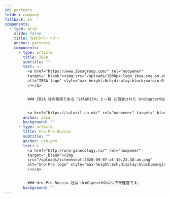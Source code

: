 ```yaml
---
id: partners
folder: company
fallback: en
components:
  - type: grid
    slide: false
    title: 当社のパートナー
    anchor: partners
    components:
      - type: article
        title: IBSA
        subtitle: ""
        text: >-
          <a href="https://www.ibsagroup.com/" rel="noopener"
          target="_blank"><img src="/uploads/1000px-logo_ibsa.svg.sm.png" srcset="/uploads/1000px-logo_ibsa.svg.png 2x, /uploads/1000px-logo_ibsa.svg.sm.png 1x"
          alt="IBSA logo" style="max-height:6ch;display:block;margin:0 auto;"
          /></a>


          ### IBSA 社の薬液である「iAluRil®」と一箱 に包装された UroDapter®は、「iAluadapter®」 の名称で 85 カ国で販売されています。


          <a href="https://ialuril.co.uk/" rel="noopener" target="_blank"><img src="/uploads/screen-shot-2019-10-25-at-11.30.43-am.png" alt="IBSA iAluadapter®" style="max-width:100%;display:block;margin:0 auto;" /></a>
        anchor: ibsa
        background: ""
      - type: article
        title: Uro-Pro Russia
        subtitle: ""
        anchor: uro-pro
        text: >-
          <a href="http://uro-ginecology.ru/" rel="noopener"
          target="_blank"><img
          src="/uploads/screenshot-2020-09-07-at-10.23.38-am.png"
          alt="Uro-Pro logo" style="max-height:6ch;display:block;margin:0 auto;"
          /></a>


          ### Uro-Pro Russia 社は UroDapter®のロシア代理店です。
        background: ""
---
```

